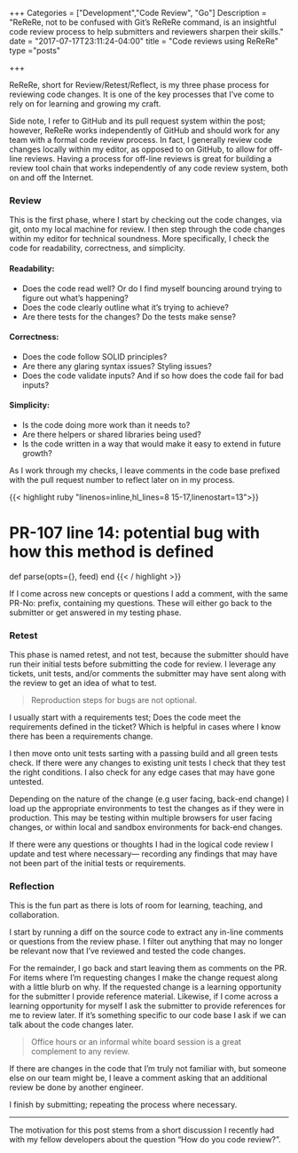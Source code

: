 +++
Categories = ["Development","Code Review", "Go"]
Description = "ReReRe, not to be confused with Git’s ReReRe command, is an insightful code review process to help submitters and reviewers sharpen their skills."
date = "2017-07-17T23:11:24-04:00"
title = "Code reviews using ReReRe"
type ="posts"

+++

ReReRe, short for Review/Retest/Reflect, is my three phase process for reviewing code changes. It is one of the key processes that I’ve come to rely on for learning and growing my craft.

Side note, I refer to GitHub and its pull request system within the post; however, ReReRe works independently of GitHub and should work for any team with a formal code review process. In fact, I generally review code changes locally within my editor, as opposed to on GitHub, to allow for off-line reviews. Having a process for off-line reviews is great for building a review tool chain that works independently of any code review system, both on and off the Internet.

### Review

This is the first phase, where I start by checking out the code changes, via git, onto my local machine for review. I then step through the code changes within my editor for technical soundness. More specifically, I check the code for readability, correctness, and simplicity.

#### Readability:

- Does the code read well? Or do I find myself bouncing around trying to figure out what’s happening?
- Does the code clearly outline what it’s trying to achieve?
- Are there tests for the changes? Do the tests make sense?

#### Correctness:

- Does the code follow SOLID principles?
- Are there any glaring syntax issues? Styling issues?
- Does the code validate inputs? And if so how does the code fail for bad inputs?

#### Simplicity:

- Is the code doing more work than it needs to?
- Are there helpers or shared libraries being used?
- Is the code written in a way that would make it easy to extend in future growth?

As I work through my checks, I leave comments in the code base prefixed with the pull request number to reflect later on in my process.

{{< highlight ruby "linenos=inline,hl_lines=8 15-17,linenostart=13">}}
# PR-107 line 14: potential bug with how this method is defined
def parse(opts={}, feed)
end
{{< / highlight >}}

If I come across new concepts or questions I add a comment, with the same PR-No: prefix, containing my questions. These will either go back to the submitter or get answered in my testing phase.

### Retest

This phase is named retest, and not test, because the submitter should have run their initial tests before submitting the code for review. I leverage any tickets, unit tests, and/or comments the submitter may have sent along with the review to get an idea of what to test.

> Reproduction steps for bugs are not optional.

I usually start with a requirements test; Does the code meet the requirements defined in the ticket? Which is helpful in cases where I know there has been a requirements change.

I then move onto unit tests sarting with a passing build and all green tests check. If there were any changes to existing unit tests I check that they test the right conditions. I also check for any edge cases that may have gone untested.

Depending on the nature of the change (e.g user facing, back-end change) I load up the appropriate environments to test the changes as if they were in production. This may be testing within multiple browsers for user facing changes, or within local and sandbox environments for back-end changes.

If there were any questions or thoughts I had in the logical code review I update and test where necessary— recording any findings that may have not been part of the initial tests or requirements.

### Reflection

This is the fun part as there is lots of room for learning, teaching, and collaboration.

I start by running a diff on the source code to extract any in-line comments or questions from the review phase. I filter out anything that may no longer be relevant now that I’ve reviewed and tested the code changes.

For the remainder, I go back and start leaving them as comments on the PR. For items where I’m requesting changes I make the change request along with a little blurb on why. If the requested change is a learning opportunity for the submitter I provide reference material. Likewise, if I come across a learning opportunity for myself I ask the submitter to provide references for me to review later. If it’s something specific to our code base I ask if we can talk about the code changes later.

> Office hours or an informal white board session is a great complement to any review.

If there are changes in the code that I’m truly not familiar with, but someone else on our team might be, I leave a comment asking that an additional review be done by another engineer.

I finish by submitting; repeating the process where necessary.

---
The motivation for this post stems from a short discussion I recently had with my fellow developers about the question “How do you code review?”.
